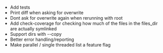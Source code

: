 - Add tests
- Print diff when asking for overwrite
- Dont ask for overwrite again when rerunning with root
- Add check-coverage for checking how much of the files in the files_dir are actually symlinked
- Support dirs with --copy
- Better error handling/reporting
- Make parallel / single threaded list a feature flag
